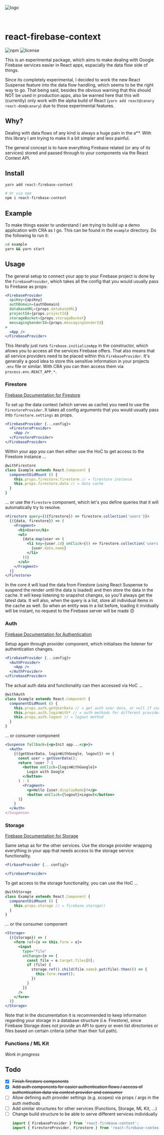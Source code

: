 ![logo](./logo.svg)

<br />

# react-firebase-context

![npm](https://img.shields.io/npm/v/react-firebase-context.svg?style=for-the-badge) ![license](https://img.shields.io/github/license/julianburr/react-firebase-context.svg?style=for-the-badge)

This is an experimental package, which aims to make dealing with Google Firebase services easier in React apps, espacially the data flow side of things.

Since its completely experimental, I decided to work the new React Suspense feature into the data flow handling, which seems to be the right way to go. That being said, besides the obvious warning that this should NOT be used in production apps, also be warned here that this will (currently) only work with the alpha build of React (`yarn add react@canary react-dom@canary`) due to those experimental features.

## Why?

Dealing with data flows of any kind is always a huge pain in the a\**. With this library I am trying to make it a bit simpler and less painful.

The general concept is to have everything Firebase related (or any of its services) stored and passed through to your components via the React Context API.

## Install

```bash
yarn add react-firebase-context

# Or via npm
npm i react-firebase-context
```

## Example

To make things easier to understand I am trying to build up a demo application with CRA as I go. This can be found in the `example` directory. Do the following to run it:

```bash
cd example
yarn && yarn start
```

## Usage

The general setup to connect your app to your Firebase project is done by the `FirebaseProvider`, which takes all the config that you would usually pass to Firebase as props:

```jsx
<FirebaseProvider 
  apiKey={apiKey}
  authDomain={authDomain}
  databaseURL={props.databaseURL}
  projectId={props.projectId}
  storageBucket={props.storageBucket}
  messagingSenderId={props.messagingSenderId}
>
  <App />
</FirebaseProvider>
```

This literally just runs `firebase.initializeApp` in the constructor, which allows you to access all the services Firebase offers. That also means that all service providers need to be placed within this `FirebaseProvider`. It's generally a good idea to store this sensitive information in your projects `.env` file or similar. With CRA you can then access them via `process.env.REACT_APP_*`.

### Firestore

[Firebase Documentation for Firestore](https://firebase.google.com/docs/firestore/quickstart)

To set up the data context (which serves as cache) you need to use the `FirestoreProvider`. It takes all config arguments that you would usually pass into `firestore.settings` as props.

```jsx
<FirebaseProvider {...config}>
  <FirestoreProvider>
    <App />
  </FirestoreProvider>
</FirebaseProvider>
```

Within your app you can then either use the HoC to get access to the Firestore instance ...

```jsx
@withFirestore
class Example extends React.Component {
  componentDidMount () {
    this.props.firestore.firestore // = firestore instance
    this.props.firestore.data // = data cache
  }
}
```

… or use the `Firestore` component, which let's you define queries that it will automatically try to resolve.

```jsx
<Firestore query={({firestore}) => firestore.collection('users')}>
  {({data, firestore}) => (
    <Fragment>
      <h1>Users</h1>
      <ul>
        {data.map(user => (
          <li key={user.id} onClick={() => firestore.collection('users').doc(user.id).delete()}>
            {user.data.name}
          </li>
        ))}
      </ul>
    </Fragment>
  )}
</Firestore>
```

In the core it will load the data from Firestore (using React Suspense to suspend the render until the data is loaded) and then store the data in the cache. It will keep listening to snapshot changes, so you'll always get the latest data. It will also, when the query is a list, store all individual items in the cache as well. So when an entity was in a list before, loading it invidually will be instant, no request to the Firebase server will be made 😊

### Auth

[Firebase Documentation for Authentication](https://firebase.google.com/docs/auth/web/start)

Setup again through provider component, which initialises the listener for authentication changes.

```jsx
<FirebaseProvider {...config}>
  <AuthProvider>
    <App />
  </AuthProvider>
</FirebaseProvider>
```

The actual auth data and functionality can then accessed via HoC ...

```jsx
@withAuth
class Example extends React.Component {
  componentDidMount () {
    this.props.auth.getUserData // = get auth user data, or null if user is not logged in
    this.props.auth.loginWith* // = auth methods for different providers
    this.props.auth.logout // = logout method
  }
}
```

... or consumer component

```jsx
<Suspense fallback={<p>Init app...</p>}>
  <Auth>
    {({getUserData, loginWithGoogle, logout}) => {
      const user = getUserData();
      return !user ? (
        <button onClick={loginWithGoogle}>
          Login with Google
        </button>
      ) : (
        <Fragment>
          <p>Hello {user.displayName}!</p>
          <button onClick={logout}>Logout</button>
      )}
    }
  </Auth>
</Suspense>
```

### Storage

[Firebase Documentation for Storage](https://firebase.google.com/docs/storage/)

Same setup as for the other services. Use the storage provider wrapping everything in your app that needs access to the storage service functionality.

```jsx
<FirbaseProvider {...config}>

</FirebaseProvider>
```

To get access to the storage functionality, you can use the HoC ...

```jsx
@withStorage
class Example extends React.Component {
  componentDidMount () {
    this.props.storage // = firebase.storage()
  }
}
```

... or the consumer component

```jsx
<Storage>
  {({storage}) => (
    <form ref={e => this.form = e}>
      <input
        type="file"
        onChange={e => {
          const file = e.target.files[0];
          if (file) {
            storage.ref().child(file.name).put(file).then(() => {
              this.form.reset();
            })
          }
        }}
      />
    </form>
  )}
</Storage>
```

Note that in the documentation it is recommended to keep information regarding your storage in a database structure (i.e. Firestore), since Firebase Storage does not provide an API to query or even list directories or files based on certain criteria (other than their full path).

### Functions / ML Kit

_Work in progress_

## Todo

- [x] ~~Finish firestore components~~
- [x] ~~Add auth components for easier authentication flows / access of authentication data via context provider and consumer~~
- [ ] Allow defining auth provider settings (e.g. scopes) via props / args in the auth methods
- [ ] Add similar structures for other services (Functions, Storage, ML Kit, ...)
- [ ] Change build structure to be able to serve different services individually
  ```js
  import { FirebaseProvider } from 'react-firebase-context';
  import { FirestoreProvider, Firestore } from 'react-firebase-context/firestore';
  ```
